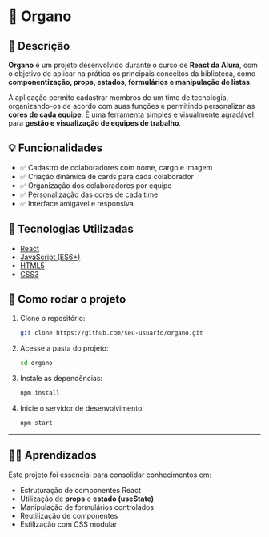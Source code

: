 # 👥 Organo

## 📌 Descrição

**Organo** é um projeto desenvolvido durante o curso de **React da Alura**, com o objetivo de aplicar na prática os principais conceitos da biblioteca, como **componentização, props, estados, formulários e manipulação de listas**.

A aplicação permite cadastrar membros de um time de tecnologia, organizando-os de acordo com suas funções e permitindo personalizar as **cores de cada equipe**. É uma ferramenta simples e visualmente agradável para **gestão e visualização de equipes de trabalho**.

## 💡 Funcionalidades

* ✅ Cadastro de colaboradores com nome, cargo e imagem
* ✅ Criação dinâmica de cards para cada colaborador
* ✅ Organização dos colaboradores por equipe
* ✅ Personalização das cores de cada time
* ✅ Interface amigável e responsiva

## 🧪 Tecnologias Utilizadas

* [React](https://reactjs.org/)
* [JavaScript (ES6+)](https://developer.mozilla.org/pt-BR/docs/Web/JavaScript)
* [HTML5](https://developer.mozilla.org/pt-BR/docs/Web/HTML)
* [CSS3](https://developer.mozilla.org/pt-BR/docs/Web/CSS)

## 🚀 Como rodar o projeto

1. Clone o repositório:

   ```bash
   git clone https://github.com/seu-usuario/organo.git
   ```

2. Acesse a pasta do projeto:

   ```bash
   cd organo
   ```

3. Instale as dependências:

   ```bash
   npm install
   ```

4. Inicie o servidor de desenvolvimento:

   ```bash
   npm start
   ```
---

## 👩‍💻 Aprendizados

Este projeto foi essencial para consolidar conhecimentos em:

* Estruturação de componentes React
* Utilização de **props** e **estado (useState)**
* Manipulação de formulários controlados
* Reutilização de componentes
* Estilização com CSS modular
